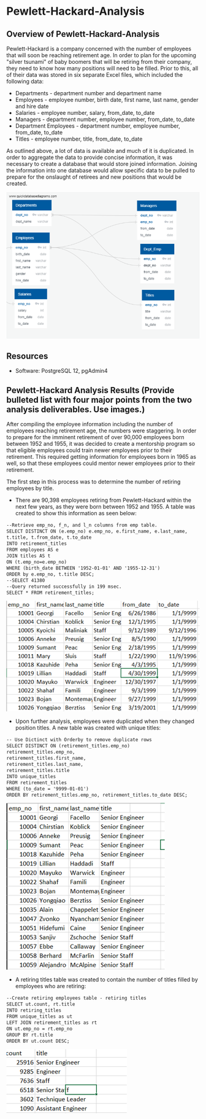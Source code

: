 # Pewlett-Hackard-Analysis

## Overview of Pewlett-Hackard-Analysis
Pewlett-Hackard is a company concerned with the number of employees that will soon be reaching retirement age.  In order to plan for the upcoming "silver tsunami" of baby boomers that will be retiring from their company, they need to know how many positions will need to be filled.  Prior to this, all of their data was stored in six separate Excel files, which included the following data:

* Departments - department number and department name
* Employees - employee number, birth date, first name, last name, gender and hire date
* Salaries - employee number, salary, from_date, to_date
* Managers - department number, employee number, from_date, to_date
* Department Employees - department number, employee number, from_date, to_date
* Titles - employee number, title, from_date, to_date

As outlined above, a lot of data is available and much of it is duplicated.  In order to aggregate the data to provide concise information, it was necessary to create a database that would store joined information.  Joining the information into one database would allow specific data to be pulled to prepare for the onslaught of retirees and new positions that would be created.

![Pewlett-Hackard Employee Data](https://github.com/crtallent/Pewlett-Hackard-Analysis/blob/main/Analysis%20Project%20Folder/Pewlett-Hackard-Analysis%20Folder/EmployeeDB.png.png)


## Resources
- Software: PostgreSQL 12, pgAdmin4

## Pewlett-Hackard Analysis Results (Provide bulleted list with four major points from the two analysis deliverables.  Use images.)
After compiling the employee information including the number of employees reaching retirement age, the numbers were staggering.  In order to prepare for the imminent retirement of over 90,000 employees born between 1952 and 1955, it was decided to create a mentorship program so that eligible employees could train newer employees prior to their retirement.  This required getting information for employees born in 1965 as well, so that these employees could mentor newer employees prior to their retirement.

The first step in this process was to determine the number of retiring employees by title.  

* There are 90,398 employees retiring from Pewlett-Hackard within the next few years, as they were born between 1952 and 1955. A table was created to show this information as seen below:

```
--Retrieve emp_no, f_n, and l_n columns from emp table.
SELECT DISTINCT ON (e.emp_no) e.emp_no, e.first_name, e.last_name, t.title, t.from_date, t.to_date
INTO retirement_titles
FROM employees AS e
JOIN titles AS t
ON (t.emp_no=e.emp_no)
WHERE (birth_date BETWEEN '1952-01-01' AND '1955-12-31')
ORDER by e.emp_no, t.title DESC;
--SELECT 41380
--Query returned successfully in 199 msec.
SELECT * FROM retirement_titles;
```

![Retiring Employees](https://github.com/crtallent/Pewlett-Hackard-Analysis/blob/main/Analysis%20Project%20Folder/Pewlett-Hackard-Analysis%20Folder/retirement_titles.png)


* Upon further analysis, employees were duplicated when they changed position titles.  A new table was created with unique titles:

```
-- Use Dictinct with Orderby to remove duplicate rows
SELECT DISTINCT ON (retirement_titles.emp_no) retirement_titles.emp_no,
retirement_titles.first_name,
retirement_titles.last_name,
retirement_titles.title
INTO unique_titles
FROM retirement_titles
WHERE (to_date = '9999-01-01')
ORDER BY retirement_titles.emp_no, retirement_titles.to_date DESC;
```

![Unique Titles](https://github.com/crtallent/Pewlett-Hackard-Analysis/blob/main/Analysis%20Project%20Folder/Pewlett-Hackard-Analysis%20Folder/unique_titles.png)

* A retiring titles table was created to contain the number of titles filled by employees who are retiring:

```
--Create retiring employees table - retiring titles
SELECT ut.count, rt.title
INTO retiring_titles
FROM unique_titles as ut
LEFT JOIN retirement_titles as rt
ON ut.emp_no = rt.emp_no
GROUP BY rt.title 
ORDER BY ut.count DESC;
```
![Retiring Titles](https://github.com/crtallent/Pewlett-Hackard-Analysis/blob/main/Analysis%20Project%20Folder/Pewlett-Hackard-Analysis%20Folder/retiring_titles.png)


